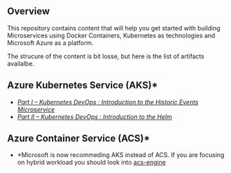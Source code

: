 
## Overview 
This repository contains content that will help you get started with building Microservices using Docker Containers, Kubernetes as technologies and Microsoft Azure as a platform.  

The strucure of the content is bit losse, but here is the list of artifacts availalbe. 

## Azure Kubernetes Service (AKS)*

   + *[Part I – Kubernetes DevOps : Introduction to the Historic Events Microservice](http://www.razibinrais.com/k8s-devops-part-1)*
  + *[Part II – Kubernetes DevOps : Introduction to the Helm](http://www.razibinrais.com/k8s-devops-part-2)*   
 

## Azure Container Service (ACS)*


* *Microsoft is now recommeding AKS instead of ACS. If you are focusing on hybrid workload you should look into [acs-engine](https://github.com/Azure/acs-engine)
